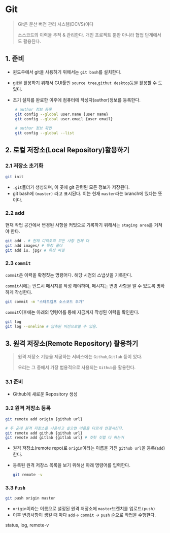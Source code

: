 # Git

> Git은 분산 버전 관리 시스템(DCVS)이다
>
> 소스코드의 이력을 추적 & 관리한다. 개인 프로젝트 뿐만 아니라 협업 단계에서도 활용된다.



## 1. 준비

* 윈도우에서 git을 사용하기 위해서는 `git bash`를 설치한다.

* git을 활용하기 위해서 GUI툴인 `source tree`,`githut desktop`등을 활용할 수 도 있다.

* 초기 설치를 완료한 이후에 컴퓨터에 작성자(author)정보를 등록한다.

  ```bash
   # author 정보 등록
   git config --global user.name {user name}
   git config --global user.email {user email}
   
   # author 정보 확인
   git config --global --list
  
  ```

## 2. 로컬 저장소(Local Repository)활용하기

### 2.1 저장소 초기화

```bash
git init
```

* `.git`폴더가 생성되며, 이 곳에 git 관련된 모든 정보가 저장된다.
* git bash에 `(master)` 라고 표시된다. 이는 현재 `master`라는 branch에 있다는 뜻이다.

### 2.2 add

현재 작업 공간에서 변경된 사항을 커밋으로 기록하기 위해서는 `staging area`를 거쳐야 한다.

```bash
git add . # 현재 디렉토리 모든 사항 전체 다
git add images/ # 특정 폴더
git add iu. jpg/ # 특정 파일
```

### 2.3 `commit`

`commit`은 이력을 확정짓는 명령어다. 해당 시점의 스냅샷을 기록한다.

`commit`시에는 반드시 메시지를 작성 해야하며, 메시지는 변경 사항을 알 수 있도록 명확하게 작성한다.

```bash
git commit -m "스타트캠프 소스코드 추가"
```

`commit`이후에는 아래의 명렁어를 통해 지금까지 작성된 이력을 확인한다.

```bash
git log
git log --oneline # 압축된 버전으로볼 수 있음.
```

## 3. 원격 저장소(Remote Repository) 활용하기

> 원격 저장소 기능을 제공하는 서비스에는 `Github`,`Gitlab` 등이 있다.
>
> 우리는 그 중에서 가장 범용적으로 사용되는 `Github`을 활용한다.

### 3.1 준비

* Github에 새로운 Repository 생성

### 3.2 원격 저장소 등록

~~~bash
git remote add origin {github url}

# 두 군데 원격 저장소를 사용하고 싶으면 이름을 다르게 연결시킨다.
git remote add github {github url}
git remote add gitlab {gitlab url} # 깃헛 깃랩 다 하는거
~~~

* 원격 저장소(remote repo)로  `origin`이라는 이름을 가진 `github url`을 등록(`add`)한다.

* 등록된 원격 저장소 목록을 보기 위해선 아래 명령어를 입력한다.

  ```bash
  git remote -v
  ```

### 3.3 `Push`

```bash
git push origin master
```

* `origin`이라는 이름으로 설정된 원격 저장소에 `master`브랜치를 업로드`(push)`
* 이후 변경사항이 생길 때 마다 `add`-> `commit` -> `push` 순으로 작업을 수행한다.



status, log, remote-v